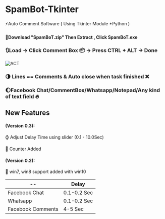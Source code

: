 # SpamBot-Tkinter
⚡Auto Comment Software ( Using Tkinter Module *Python )
#### 🚀Download "SpamBoT.zip" Then Extract , Click SpamBoT.exe
### 🔃Load -> Click Comment Box 📦 -> Press CTRL + ALT -> Done
![ACT](https://raw.githubusercontent.com/RaihanEXE99/Spam-Bot/main/tutorial.gif)

### 🌗 Lines == Comments & Auto close when task finished ❌
### 🌔Facebook Chat/CommentBox/Whatsapp/Notepad/Any kind of text field 🔥
## New Features 
#### (Version 0.3):
⌚ Adjust Delay Time using slider (0.1 - 10.0Sec)

👾 Counter Added

#### (Version 0.2):
👾 win7, win8 support added with win10


-- | Delay |
--- | --- |
Facebook Chat | 0.1-0.2 Sec |
Whatsapp | 0.1-0.2 Sec |
Facebook Comments | 4-5 Sec |
